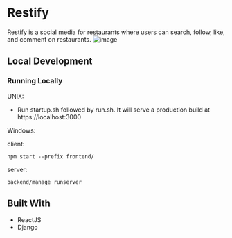 # Restify

Restify is a social media for restaurants where users can search, follow, like, and comment on restaurants.
![image](https://user-images.githubusercontent.com/22434695/166096360-30ee7329-a5dc-4cf5-813a-b015600a313f.png)

## Local Development

### Running Locally 

UNIX:
- Run startup.sh followed by run.sh. It will serve a production build at https://localhost:3000 

Windows:

client:
```
npm start --prefix frontend/
```

server:
```
backend/manage runserver
```

## Built With

- ReactJS
- Django
